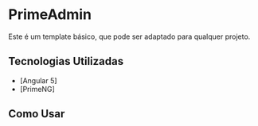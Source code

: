 # PrimeAdmin

Este é um template básico, que pode ser adaptado para qualquer projeto.

## Tecnologias Utilizadas

* [Angular 5]
* [PrimeNG]


## Como Usar
